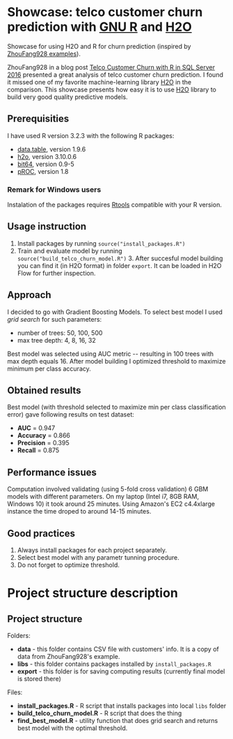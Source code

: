 # Showcase: telco customer churn prediction with [GNU R](https://www.r-project.org/) and [H2O](http://h2o.ai/)

Showcase for using H2O and R for churn prediction (inspired by [ZhouFang928 examples](https://github.com/ZhouFang928/sql-server-samples/tree/master/samples/features/r-services/Telco%20Customer%20Churn%20v1)).

ZhouFang928 in a blog post [Telco Customer Churn with R in SQL Server 2016](http://blog.revolutionanalytics.com/2016/08/telco-customer-churn-with-r-in-sql-server-2016.html) presented a great analysis of telco customer churn prediction. I found it missed one of my favorite machine-learning library [H2O](http://h2o.ai) in the comparison. This showcase presents how easy it is to use [H2O](http://h2o.ai) library to build very good quality predictive models.

## Prerequisities

I have used R version 3.2.3 with the following R packages:

* [data.table](https://cran.r-project.org/web/packages/data.table/index.html), version 1.9.6
* [h2o](http://www.h2o.ai/download/h2o/r), version 3.10.0.6
* [bit64](https://cran.r-project.org/web/packages/bit64/index.html), version 0.9-5
* [pROC](https://cran.r-project.org/web/packages/pROC/index.html), version 1.8

### Remark for Windows users

Instalation of the packages requires [Rtools](https://cran.r-project.org/bin/windows/Rtools/) compatible with your R version.

## Usage instruction

1. Install packages by running `source("install_packages.R")`
2. Train and evaluate model by running `source("build_telco_churn_model.R")`
    3. After succesful model building you can find it (in H2O format) in folder `export`. It can be loaded in H2O Flow for further inspection.

## Approach

I decided to go with Gradient Boosting Models. To select best model I used *grid search* for such parameters:

* number of trees: 50, 100, 500
* max tree depth: 4, 8, 16, 32 

Best model was selected using AUC metric -- resulting in 100 trees with max depth equals 16.
After model building I optimized threshold to maximize minimum per class accuracy. 

## Obtained results

Best model (with threshold selected to maximize min per class classification error) gave following results on  test dataset:

* **AUC** = 0.947
* **Accuracy** = 0.866
* **Precision** = 0.395
* **Recall** = 0.875

## Performance issues

Computation involved validating (using 5-fold cross validation) 6 GBM models with different parameters.
On my laptop (Intel i7,  8GB RAM, Windows 10) it took around 25 minutes. Using Amazon's EC2 c4.4xlarge instance the time droped to around 14-15 minutes.

## Good practices 

1. Always install packages for each project separately.
2. Select best model with any parametr tunning procedure.
3. Do not forget to optimize threshold.

# Project structure description

## Project structure

Folders:

* **data** - this folder contains CSV file with customers' info. It is a copy of data from ZhouFang928's example.
* **libs** - this folder contains packages installed by `install_packages.R`
* **export** - this folder is for saving computing results (currently final model is stored there)

Files:

* **install_packages.R** - R script that installs packages into local `libs` folder
* **build_telco_churn_model.R** - R script that does the thing
* **find_best_model.R** - utility function that does grid search and returns best model with the optimal threshold.
